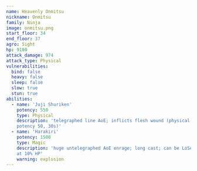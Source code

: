 ```yaml
---
name: Heavenly Onmitsu
nickname: Onmitsu
family: Ninja
image: onmitsu.png
start_floor: 34
end_floor: 37
agro: Sight
hp: 9180
attack_damage: 974
attack_type: Physical
vulnerabilities:
  bind: false
  heavy: false
  sleep: false
  slow: true
  stun: true
abilities:
  - name: 'Juji Shuriken'
    potency: 550
    type: Physical
    description: 'telegraphed line AoE; inflicts flesh wound (physical DoT
    potency 50, 30s)'
  - name: 'Harakiri'
    potency: 1500
    type: Magic
    description: 'huge untelegraphed AoE enrage; long cast; can be LoSed. Used
    at 10% HP'
    warning: explosion
---
```


